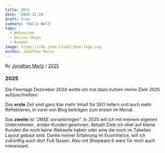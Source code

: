 ```yaml
---
title: 2025
date: '2024-12-24'
draft: true
summary: 'Hallo Welt'
tags:
  - Webseiten
  - Online Shops
  - Kunden
image: https://cdn.jmse.cloud/jmse-logo.svg
author: Jonathan Martz
---
```


By [Jonathan Martz](https://www.jmartz.de) / [2025](https://www.jmse.cloud)

### 2025

Die Feiertage Dezmeber 2024 wollte ich mal dazu nutzen meine Ziele 2025 aufzuschreiben.

Das **erste** Zeil sind ganz klar mehr Inhalt für SEO liefern und auch mehr Reflektieren, in vorm von Blog beiträgen zum ersten im Monat.

Das **zweite** ist "JMSE vorranbringen".
In 2025 will ich mit meinem eigenen Unternehmen , ersten Kunden gewinnen. Aktuell Ziele ich eher auf kleine Kunden die noch keine Webseite haben oder eine die noch im Tabellen Layout gebaut sind.
Danke meiner Erfahrung im Ecommerce, will ich zukünftig auch dort Fuß fassen. Also mit Shopware 6 wäre für mich auch interessant.
